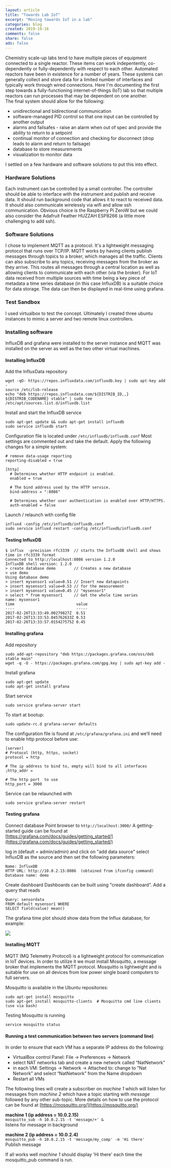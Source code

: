 ```yaml
---
layout: article
title: "Towards Lab IoT"
excerpt: "Moving towards IoT in a lab"
categories: blog
created: 2019-10-16
comments: false
share: false
ads: false
---
```


Chemistry scale-up labs tend to have multiple pieces of equipment connected to a single reactor.  These items can work indepentently, co-dependently or fully-dependently with respect to each other.  Automated reactors have been in existence for a number of years.  These systems can generally collect and store data for a limited number of interfaces and typically work through wired connections.  Here I'm documenting the first step towards a fully-functioning internet-of-things (IoT) lab so that multiple reactors can run processes that may be dependent on one another.  
The final system should allow for the following:

-  unidirectional and bidirectional communication
-  software-managed PID control so that one input can be controlled by another output
-  alarms and failsafes - raise an alarm when out of spec and provide the ability to return to a setpoint
-  continual monitor of connection and checking for disconnect (drop leads to alarm and return to failsage)
-  database to store measurements
-  visualization to monitor data

I settled on a few hardware and software solutions to put this into effect.

### Hardware Solutions
Each instrument can be controlled by a small controller.  The controller should be able to interface with the instrument and publish and receive data.  It should run background code that allows it to react to received data.  It should also communicate wirelessly via wifi and allow ssh communication.  Obvious choice is the Raspberry Pi ZeroW but we could also consider the Adafruit Feather HUZZAH ESP8266 (a little more challenging to add ssh).

### Software Solutions
I chose to implement MQTT as a protocol.  It's a lightweight messaging protocol that runs over TCP/IP.  MQTT works by having clients publish messages through topics to a broker, which manages all the traffic.  Clients can also subscribe to any topics, receiving messages from the broker as they arrive.  This routes all messages through a central location as well as allowing clients to communicate with each other (via the broker).  For IoT data received from multiple sources with time being a key piece of metadata a time series database (in this case InfluxDB) is a suitable choice for data storage.  The data can then be displayed in real-time using grafana.

### Test Sandbox
I used virtualbox to test the concept.  Ultimately I created three ubuntu instances to mimic a server and two remote linux controllers.

### Installing software

InfluxDB and grafana were installed to the server instance and MQTT was installed on the server as well as the two other virtual machines.

#### Installing InfluxDB
Add the InfluxData repository
```
wget -qO- https://repos.influxdata.com/influxdb.key | sudo apt-key add -
source /etc/lsb-release
echo "deb https://repos.influxdata.com/${DISTRIB_ID,,} ${DISTRIB_CODENAME} stable" | sudo tee /etc/apt/sources.list.d/influxdb.list
```
Install and start the InfluxDB service
```
sudo apt-get update && sudo apt-get install influxdb
sudo service influxdb start
```
Configuration file is located under `/etc/influxdb/influxdb.conf`
Most settings are commented out and take the default.  Apply the following changes for a simple system:
```
# remove data-usage reporting
reporting-disabled = true

[http]
  # Determines whether HTTP endpoint is enabled.
  enabled = true

  # The bind address used by the HTTP service.
  bind-address = ":8086"

  # Determines whether user authentication is enabled over HTTP/HTTPS.
  auth-enabled = false
```
Launch / relaunch with config file
```
influxd -config /etc/influxdb/influxdb.conf
sudo service influxd restart -config /etc/influxdb/influxdb.conf
```

#### Testing InfluxDB

```
$ influx  -precision rfc3339  // starts the InfluxDB shell and shows time in rfc3339 format
Connected to http://localhost:8086 version 1.2.0
InfluxDB shell version: 1.2.0
> create database demo        // Creates a new database
> use demo
Using database demo
> insert mysensor1 value=0.51 // Insert new datapoints
> insert mysensor1 value=0.53 // for the measurement
> insert mysensor1 value=0.45 // "mysensor1"
> select * from mysensor1     // Get the whole time series
name: mysensor1                
time                           value
----                           -----
2017-02-26T13:33:49.00279827Z  0.51
2017-02-26T13:33:53.045762633Z 0.53
2017-02-26T13:33:57.015427575Z 0.45
```

#### Installing grafana

Add repository
```
sudo add-apt-repository "deb https://packages.grafana.com/oss/deb stable main"
wget -q -O - https://packages.grafana.com/gpg.key | sudo apt-key add -
```

Install grafana
```
sudo apt-get update
sudo apt-get install grafana
```

Start service
```
sudo service grafana-server start
```

To start at bootup:
```
sudo update-rc.d grafana-server defaults
```

The configuration file is found at `/etc/grafana/grafana.ini` and we’ll need to enable http protocol before use:
```
[server]
# Protocol (http, https, socket)
protocol = http

# The ip address to bind to, empty will bind to all interfaces
;http_addr =

# The http port  to use
http_port = 3000
```

Service can be relaunched with
```
sudo service grafana-server restart
```

#### Testing grafana

Connect database
Point browser to `http://localhost:3000/`
A getting-started guide can be found at [https://grafana.com/docs/guides/getting_started/](https://grafana.com/docs/guides/getting_started/)

log in (default = admin/admin) and click on "add data source"
select InfluxDB as the source and then set the following parameters:
```
Name: InfluxDB
HTTP URL: http://10.0.2.15:8086  (obtained from ifconfig command)
Database name: demo
```

Create dashboard
Dashboards can be built using "create dashboard".
Add a query that reads 
```
Query: sensordata
FROM default mysensor1 WHERE
SELECT field(value) mean()
```

The grafana time plot should show data from the Influx database, for example:

![](/images/drafts/grafana_example.png)

#### Installing MQTT

MQTT (MQ Telemetry Protocol) is a lightweight protocol for communication in IoT devices.  In order to utilize it we must install Mosquitto, a message broker that implements the MQTT protocol.  Mosquitto is lightweight and is suitable for use on all devices from low power single board computers to full servers.

Mosquitto is available in the Ubuntu repositories:
```
sudo apt-get install mosquitto
sudo apt-get install mosquitto-clients  # Mosquitto cmd line clients (use via bash)
```

Testing Mosquitto is running
```
service mosquitto status
```

#### Running a test communication between two servers (command line)

In order to ensure that each VM has a separate IP address do the following:

-  VirtualBox control Panel: File -> Preferences -> Network
-  select NAT networks tab and create a new network called “NatNetwork”
-  in each VM: Settings -> Network -> Attached to: change to “Nat Network” and select “NatNetwork” from the Name dropdown
-  Restart all VMs

The following lines will create a subscriber on *machine 1* which will listen for messages from *machine 2* which have a topic starting with *message* followed by any other sub-topic.  More details on how to use the protocol can be found at [https://mosquitto.org/](https://mosquitto.org/)

**machine 1 (ip address = 10.0.2.15)**  
`mosquitto_sub -h 10.0.2.15 -t 'message/+' &`  
listens for message in background

**machine 2 (ip address = 10.0.2.4)**  
`mosquitto_pub -h 10.0.2.15 -t 'message/my_comp' -m 'Hi there'`  
Publish message

If all works well *machine 1* should display 'Hi there' each time the mosquitto\_pub command is run.

